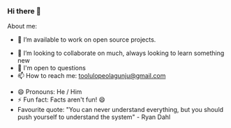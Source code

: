 ### Hi there 👋


<!--**Powerisinschool/powerisinschool** is a ✨ _special_ ✨ repository because its `README.md` (this file) appears on your GitHub profile.-->

About me:


- 🔭 I’m available to work on open source projects.
<!-- - 🌱 I currently have some experience with Front-end(Angular, React and Flutter on the front-end), Back-end(Node.js, PHP, Dart (yes Dart for backend!) and Go) -->
- 👯 I’m looking to collaborate on much, always looking to learn something new
- 💬 I'm open to questions
- 📫 How to reach me: [toolulopeolagunju@gmail.com](toolulopeolagunju@gmail.com)
<!-- - Portfolio: -->
- 😄 Pronouns: He / Him
- ⚡ Fun fact: Facts aren't fun! 😄
- Favourite quote: "You can never understand everything, but you should push yourself to understand the system" - Ryan Dahl
